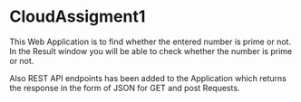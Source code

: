 # CloudAssigment1

This Web Application is to find whether the entered number is prime or not.
In the Result window you will be able to check whether the number is prime or not.

Also REST API endpoints has been added to the Application which returns the response in the form of JSON for GET and post Requests.
